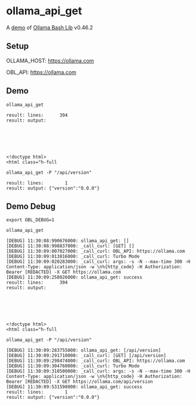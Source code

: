 # ollama_api_get

A [demo](../README.md#demos) of [Ollama Bash Lib](https://github.com/attogram/ollama-bash-lib) v0.46.2

## Setup

OLLAMA_HOST: https://ollama.com

OBL_API: https://ollama.com


## Demo


```
ollama_api_get

result: lines:      394
result: output: 






<!doctype html>
<html class="h-full
```

```
ollama_api_get -P "/api/version"

result: lines:        1
result: output: {"version":"0.0.0"}
```

## Demo Debug

`export OBL_DEBUG=1`


```
ollama_api_get

[DEBUG] 11:30:08:990676000: ollama_api_get: []
[DEBUG] 11:30:08:998837000: _call_curl: [GET] [] 
[DEBUG] 11:30:09:007027000: _call_curl: OBL_API: https://ollama.com
[DEBUG] 11:30:09:013816000: _call_curl: Turbo Mode
[DEBUG] 11:30:09:020283000: _call_curl: args: -s -N --max-time 300 -H Content-Type: application/json -w \n%{http_code} -H Authorization: Bearer [REDACTED] -X GET https://ollama.com
[DEBUG] 11:30:09:258026000: ollama_api_get: success
result: lines:      394
result: output: 






<!doctype html>
<html class="h-full
```

```
ollama_api_get -P "/api/version"

[DEBUG] 11:30:09:283755000: ollama_api_get: [/api/version]
[DEBUG] 11:30:09:291710000: _call_curl: [GET] [/api/version] 
[DEBUG] 11:30:09:298474000: _call_curl: OBL_API: https://ollama.com
[DEBUG] 11:30:09:304760000: _call_curl: Turbo Mode
[DEBUG] 11:30:09:310500000: _call_curl: args: -s -N --max-time 300 -H Content-Type: application/json -w \n%{http_code} -H Authorization: Bearer [REDACTED] -X GET https://ollama.com/api/version
[DEBUG] 11:30:09:531598000: ollama_api_get: success
result: lines:        1
result: output: {"version":"0.0.0"}
```
